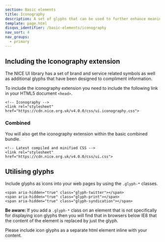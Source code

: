 ```yaml
---
section: Basic elements
title: Iconography
description: A set of glyphs that can be used to further enhance meaning
template: page.html
disqus_identifier: /basic-elements/iconography
nav_sort: 4
nav_groups:
  - primary
---
```


## Including the Iconography extension

The NICE UI library has a set of brand and service related symbols as well as
additional glyphs that have been designed to compliment information.

To include the iconography extension you need to include the following link in
your HTML5 document <code>&lt;head&gt;</code>.

<pre class="prettyprint linenums"><code>&lt;!-- Iconography --&gt;
&lt;link rel="stylesheet" href="https://cdn.nice.org.uk/v4.0.0/css/ui.iconography.css"&gt;</code></pre>

### Combined

You will also get the iconography extension within the basic combined bundle.

<pre class="prettyprint linenums"><code>&lt;!-- Latest compiled and minified CSS --&gt;
&lt;link rel="stylesheet" href="https://cdn.nice.org.uk/v4.0.0/css/ui.css"&gt;</code></pre>

## Utilising glyphs

Include glyphs as icons into your web pages by using the <code>.glyph-*</code> classes.

<div class="glyph-grid" id="classes-examples"></div>
<pre class="prettyprint"><code>&lt;span aria-hidden="true" class="glyph-twitter"&gt;&lt;/span&gt;
&lt;span aria-hidden="true" class="glyph-print"&gt;&lt;/span&gt;
&lt;span aria-hidden="true" class="glyph-syndication"&gt;&lt;/span&gt;
</code></pre>

<div class="note note-warning">
  <p><strong>Be aware:</strong> If you add a <code>.glyph-*</code> class on an element that is not specifically for displaying icon glyphs then you will find that in browsers below IE8 that the content of the element is replaced by just the glyph.</p>

  <p>Please include icon glyphs as a separate html element inline with your content.</p>
</div>

<script type="text/javascript" defer>
setTimeout(function() {
  var icon_classes = [
        'twitter'
      , 'print'
      , 'standards'
      , 'email-open'
      , 'search'
      , 'pathways'
      , 'download'
      , 'support'
      , 'share'
      , 'readnews'
      , 'infoforpublic'
      , 'podcast'
      , 'previous'
      , 'news'
      , 'guideline'
      , 'fullscreen'
      , 'information'
      , 'guidance'
      , 'facebook'
      , 'syndication'
      , 'email-closed'
      , 'next'
      , 'bookmark'
      , 'evidence'
      , 'apps'
      , 'circle'
      , 'logo'
      , 'logo-name'
      , 'capsule'
      , 'pathways-node'
      , 'circle-blank'
      , 'user'
      , 'trash'
      , 'sort'
      , 'sort-up'
      , 'sort-down'
      , 'remove'
      , 'quote-right'
      , 'quote-left'
      , 'plus'
      , 'play'
      , 'ok'
      , 'minus'
      , 'cloud-upload'
      , 'cloud-download'
      , 'caret-up'
      , 'caret-right'
      , 'caret-left'
      , 'caret-down'
      , 'angle-up'
      , 'angle-right'
      , 'angle-left'
      , 'angle-down'
      , 'double-angle-up'
      , 'double-angle-right'
      , 'double-angle-left'
      , 'double-angle-down'
      , 'chevron-up'
      , 'chevron-right'
      , 'chevron-left'
      , 'chevron-down'
      , 'hamburger'
      , 'file'
      , 'file-blank'
      , 'file-text'
      , 'file-text-blank'
      , 'spinner'
      , 'stop'
      , 'lines'
      , 'calendar'
      , 'group'
      , 'adjust'
      , 'plus-circle'
      , 'linkedin'
      , 'google-plus'
      , 'warning'
      , 'prescribing'
      , 'uptake'
      , 'filter'
  ];

  $('#classes-examples').html(
    $.map(icon_classes, function( value, i ) {
      var ico_class = 'glyph-' + value;
      return '<span class="box1"><span aria-hidden="true" class="' + ico_class + '"></span>&nbsp;' + ico_class + '</span>';
      }).join('')
    );

  $('#glyphs').on('click, focus', 'input', function(e) { e.target.select(); });
}, 500);
</script>
